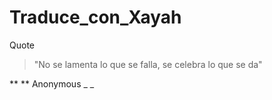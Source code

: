 # Traduce_con_Xayah

Quote 
> "No se lamenta lo que se falla, se celebra lo que se da"

** ** Anonymous  _ _
